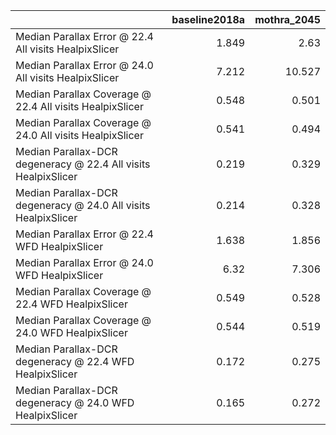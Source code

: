 |                                                                |   baseline2018a |   mothra_2045 |
|:---------------------------------------------------------------|----------------:|--------------:|
| Median Parallax Error @ 22.4 All visits HealpixSlicer          |           1.849 |         2.63  |
| Median Parallax Error @ 24.0 All visits HealpixSlicer          |           7.212 |        10.527 |
| Median Parallax Coverage @ 22.4 All visits HealpixSlicer       |           0.548 |         0.501 |
| Median Parallax Coverage @ 24.0 All visits HealpixSlicer       |           0.541 |         0.494 |
| Median Parallax-DCR degeneracy @ 22.4 All visits HealpixSlicer |           0.219 |         0.329 |
| Median Parallax-DCR degeneracy @ 24.0 All visits HealpixSlicer |           0.214 |         0.328 |
| Median Parallax Error @ 22.4 WFD HealpixSlicer                 |           1.638 |         1.856 |
| Median Parallax Error @ 24.0 WFD HealpixSlicer                 |           6.32  |         7.306 |
| Median Parallax Coverage @ 22.4 WFD HealpixSlicer              |           0.549 |         0.528 |
| Median Parallax Coverage @ 24.0 WFD HealpixSlicer              |           0.544 |         0.519 |
| Median Parallax-DCR degeneracy @ 22.4 WFD HealpixSlicer        |           0.172 |         0.275 |
| Median Parallax-DCR degeneracy @ 24.0 WFD HealpixSlicer        |           0.165 |         0.272 |

